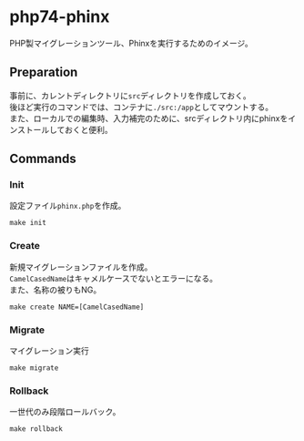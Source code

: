 # php74-phinx

PHP製マイグレーションツール、Phinxを実行するためのイメージ。  

## Preparation

事前に、カレントディレクトリに`src`ディレクトリを作成しておく。  
後ほど実行のコマンドでは、コンテナに`./src:/app`としてマウントする。  
また、ローカルでの編集時、入力補完のために、srcディレクトリ内にphinxをインストールしておくと便利。

## Commands

### Init

設定ファイル`phinx.php`を作成。

```
make init
```

### Create

新規マイグレーションファイルを作成。  
`CamelCasedName`はキャメルケースでないとエラーになる。  
また、名称の被りもNG。

```
make create NAME=[CamelCasedName]
```

### Migrate

マイグレーション実行

```
make migrate
```

### Rollback

一世代のみ段階ロールバック。

```
make rollback
```




